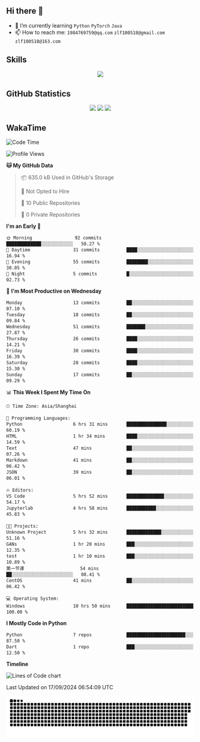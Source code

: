 ## Hi there 👋

- 🌱 I’m currently learning `Python` `PyTorch` `Java`
- 📫 How to reach me: `1984769759@qq.com` `zlf100518@gmail.com` `zlf100518@163.com`

## Skills
<div align="center"> <img src="https://skillicons.dev/icons?i=python,linux,git,github,html,css,js" /> </div>

## GitHub Statistics

<div align="center">
  <img src="https://github-readme-stats.vercel.app/api?username=mrcchenfeng&show_icons=true&theme=tokyonight" />
  <img src="https://github-readme-stats.vercel.app/api/top-langs/?username=mrcchenfeng&show_icons=true&theme=tokyonight" />
  <img src="https://github-readme-activity-graph.vercel.app/graph?username=mrcchenfeng&theme=xcode" />
</div>

## WakaTime

<!--START_SECTION:waka-->
![Code Time](http://img.shields.io/badge/Code%20Time-97%20hrs%204%20mins-blue)

![Profile Views](http://img.shields.io/badge/Profile%20Views-0-blue)

**🐱 My GitHub Data** 

> 📦 635.0 kB Used in GitHub's Storage 
 > 
> 🚫 Not Opted to Hire
 > 
> 📜 10 Public Repositories 
 > 
> 🔑 0 Private Repositories 
 > 
**I'm an Early 🐤** 

```text
🌞 Morning                92 commits          █████████████░░░░░░░░░░░░   50.27 % 
🌆 Daytime                31 commits          ████░░░░░░░░░░░░░░░░░░░░░   16.94 % 
🌃 Evening                55 commits          ████████░░░░░░░░░░░░░░░░░   30.05 % 
🌙 Night                  5 commits           █░░░░░░░░░░░░░░░░░░░░░░░░   02.73 % 
```
📅 **I'm Most Productive on Wednesday** 

```text
Monday                   13 commits          ██░░░░░░░░░░░░░░░░░░░░░░░   07.10 % 
Tuesday                  18 commits          ██░░░░░░░░░░░░░░░░░░░░░░░   09.84 % 
Wednesday                51 commits          ███████░░░░░░░░░░░░░░░░░░   27.87 % 
Thursday                 26 commits          ████░░░░░░░░░░░░░░░░░░░░░   14.21 % 
Friday                   30 commits          ████░░░░░░░░░░░░░░░░░░░░░   16.39 % 
Saturday                 28 commits          ████░░░░░░░░░░░░░░░░░░░░░   15.30 % 
Sunday                   17 commits          ██░░░░░░░░░░░░░░░░░░░░░░░   09.29 % 
```


📊 **This Week I Spent My Time On** 

```text
🕑︎ Time Zone: Asia/Shanghai

💬 Programming Languages: 
Python                   6 hrs 31 mins       ███████████████░░░░░░░░░░   60.19 % 
HTML                     1 hr 34 mins        ████░░░░░░░░░░░░░░░░░░░░░   14.59 % 
Text                     47 mins             ██░░░░░░░░░░░░░░░░░░░░░░░   07.26 % 
Markdown                 41 mins             ██░░░░░░░░░░░░░░░░░░░░░░░   06.42 % 
JSON                     39 mins             ██░░░░░░░░░░░░░░░░░░░░░░░   06.01 % 

🔥 Editors: 
VS Code                  5 hrs 52 mins       ██████████████░░░░░░░░░░░   54.17 % 
Jupyterlab               4 hrs 58 mins       ███████████░░░░░░░░░░░░░░   45.83 % 

🐱‍💻 Projects: 
Unknown Project          5 hrs 32 mins       █████████████░░░░░░░░░░░░   51.16 % 
GANs                     1 hr 20 mins        ███░░░░░░░░░░░░░░░░░░░░░░   12.35 % 
test                     1 hr 10 mins        ███░░░░░░░░░░░░░░░░░░░░░░   10.89 % 
第一节课                     54 mins             ██░░░░░░░░░░░░░░░░░░░░░░░   08.41 % 
CentOS                   41 mins             ██░░░░░░░░░░░░░░░░░░░░░░░   06.42 % 

💻 Operating System: 
Windows                  10 hrs 50 mins      █████████████████████████   100.00 % 
```

**I Mostly Code in Python** 

```text
Python                   7 repos             ██████████████████████░░░   87.50 % 
Dart                     1 repo              ███░░░░░░░░░░░░░░░░░░░░░░   12.50 % 
```



**Timeline**

![Lines of Code chart](https://raw.githubusercontent.com/mrcchenfeng/mrcchenfeng/main/assets/bar_graph.png)


 Last Updated on 17/09/2024 06:54:09 UTC
<!--END_SECTION:waka-->

<div align="center"><img src="./assets/github-snake-dark.svg" /></div>
